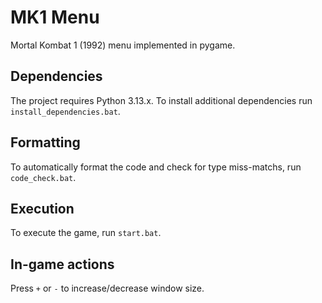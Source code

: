 # MK1 Menu
Mortal Kombat 1 (1992) menu implemented in pygame.

## Dependencies

The project requires Python 3.13.x. To install additional dependencies run `install_dependencies.bat`.

## Formatting

To automatically format the code and check for type miss-matchs, run `code_check.bat`.

## Execution

To execute the game, run `start.bat`.

## In-game actions

Press `+` or `-` to increase/decrease window size.
